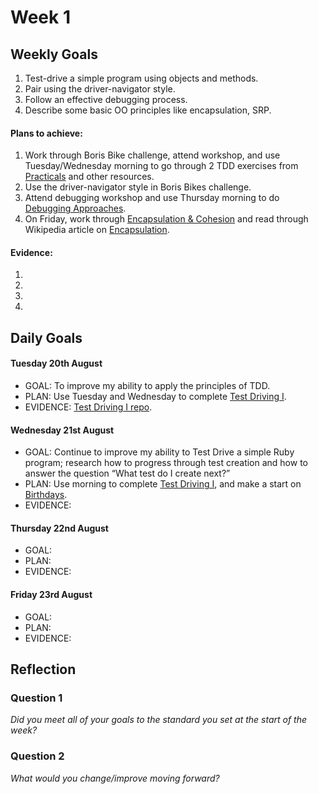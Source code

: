 # Week 1

## Weekly Goals
1. Test-drive a simple program using objects and methods.<br/>
2. Pair using the driver-navigator style.<br/> 
3. Follow an effective debugging process.<br/> 
4. Describe some basic OO principles like encapsulation, SRP. 

#### Plans to achieve:
1. Work through Boris Bike challenge, attend workshop, and use Tuesday/Wednesday morning to go through 2 TDD exercises from [Practicals](https://github.com/makersacademy/skills-workshops/tree/master/practicals) and other resources.<br/>
2. Use the driver-navigator style in Boris Bikes challenge.<br/>
3. Attend debugging workshop and use Thursday morning to do [Debugging Approaches](https://github.com/makersacademy/skills-workshops/blob/master/practicals/debugging/debugging_approaches.md).<br/>
4. On Friday, work through [Encapsulation & Cohesion](https://github.com/makersacademy/skills-workshops/blob/master/practicals/object_oriented_design/encapsulation.md) and read through Wikipedia article on [Encapsulation](https://en.wikipedia.org/wiki/Encapsulation_%28computer_programming%29).

#### Evidence:
1. 
2. 
3.
4.


## Daily Goals

#### Tuesday 20th August
- GOAL: To improve my ability to apply the principles of TDD.
- PLAN: Use Tuesday and Wednesday to complete [Test Driving I](https://github.com/makersacademy/skills-workshops/blob/master/practicals/test_driving.md).
- EVIDENCE: [Test Driving I repo](https://github.com/NikitaDouglas/test_driving_1).

#### Wednesday 21st August
- GOAL: Continue to improve my ability to Test Drive a simple Ruby program; research how to progress through test creation and how to answer the question “What test do I create next?”
- PLAN: Use morning to complete [Test Driving I](https://github.com/makersacademy/skills-workshops/blob/master/practicals/test_driving.md), and make a start on [Birthdays](https://github.com/makersacademy/birthdays).
- EVIDENCE: 
  
#### Thursday 22nd August
- GOAL:
- PLAN:
- EVIDENCE:

#### Friday 23rd August
- GOAL:
- PLAN:
- EVIDENCE:
  
## Reflection


### Question 1

*Did you meet all of your goals to the standard you set at the start of the week?*


### Question 2

*What would you change/improve moving forward?*


